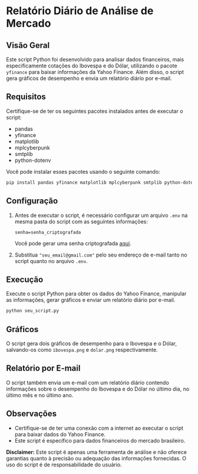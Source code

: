 # Relatório Diário de Análise de Mercado

## Visão Geral
Este script Python foi desenvolvido para analisar dados financeiros, mais especificamente cotações do Ibovespa e do Dólar, utilizando o pacote `yfinance` para baixar informações da Yahoo Finance. Além disso, o script gera gráficos de desempenho e envia um relatório diário por e-mail.

## Requisitos
Certifique-se de ter os seguintes pacotes instalados antes de executar o script:
- pandas
- yfinance
- matplotlib
- mplcyberpunk
- smtplib
- python-dotenv

Você pode instalar esses pacotes usando o seguinte comando:
```bash
pip install pandas yfinance matplotlib mplcyberpunk smtplib python-dotenv
```

## Configuração
1. Antes de executar o script, é necessário configurar um arquivo `.env` na mesma pasta do script com as seguintes informações:
    ```
    senha=senha_criptografada
    ```

    Você pode gerar uma senha criptografada [aqui](https://myaccount.google.com/apppasswords).

2. Substitua `"seu_email@gmail.com"` pelo seu endereço de e-mail tanto no script quanto no arquivo `.env`.

## Execução
Execute o script Python para obter os dados do Yahoo Finance, manipular as informações, gerar gráficos e enviar um relatório diário por e-mail.

```bash
python seu_script.py
```

## Gráficos
O script gera dois gráficos de desempenho para o Ibovespa e o Dólar, salvando-os como `ibovespa.png` e `dolar.png` respectivamente.

## Relatório por E-mail
O script também envia um e-mail com um relatório diário contendo informações sobre o desempenho do Ibovespa e do Dólar no último dia, no último mês e no último ano.

## Observações
- Certifique-se de ter uma conexão com a internet ao executar o script para baixar dados do Yahoo Finance.
- Este script é específico para dados financeiros do mercado brasileiro.

**Disclaimer:** Este script é apenas uma ferramenta de análise e não oferece garantias quanto à precisão ou adequação das informações fornecidas. O uso do script é de responsabilidade do usuário.

